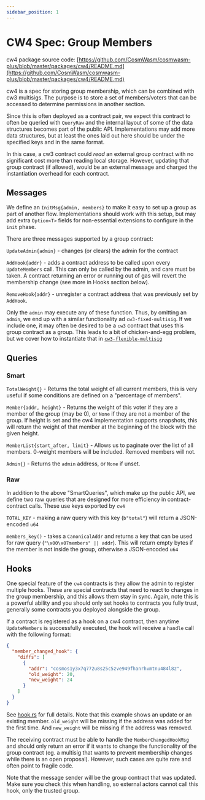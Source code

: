 ```yaml
---
sidebar_position: 1
---
```


# CW4 Spec: Group Members

cw4 package source code: [https://github.com/CosmWasm/cosmwasm-plus/blob/master/packages/cw4/README.md](https://github.com/CosmWasm/cosmwasm-plus/blob/master/packages/cw4/README.md)

cw4 is a spec for storing group membership, which can be combined
with cw3 multisigs. The purpose is to store a set of members/voters
that can be accessed to determine permissions in another section.

Since this is often deployed as a contract pair, we expect this
contract to often be queried with `QueryRaw` and the internal
layout of some of the data structures becomes part of the public API.
Implementations may add more data structures, but at least
the ones laid out here should be under the specified keys and in the
same format.

In this case, a cw3 contract could *read* an external group contract with
no significant cost more than reading local storage. However, updating
that group contract (if allowed), would be an external message and
charged the instantiation overhead for each contract.

## Messages

We define an `InitMsg{admin, members}` to make it easy to set up a group
as part of another flow. Implementations should work with this setup,
but may add extra `Option<T>` fields for non-essential extensions to
configure in the `init` phase.

There are three messages supported by a group contract:

`UpdateAdmin{admin}` - changes (or clears) the admin for the contract

`AddHook{addr}` - adds a contract address to be called upon every
`UpdateMembers` call. This can only be called by the admin, and care must
be taken. A contract returning an error or running out of gas will
revert the membership change (see more in Hooks section below).

`RemoveHook{addr}` - unregister a contract address that was previously set
by `AddHook`.

Only the `admin` may execute any of these function. Thus, by omitting an
`admin`, we end up with a similar functionality ad `cw3-fixed-multisig`.
If we include one, it may often be desired to be a `cw3` contract that
uses this group contract as a group. This leads to a bit of chicken-and-egg
problem, but we cover how to instantiate that in
[`cw3-flexible-multisig`](../cw3/cw3-flex-spec.md)

## Queries

### Smart

`TotalWeight{}` - Returns the total weight of all current members,
this is very useful if some conditions are defined on a "percentage of members".

`Member{addr, height}` - Returns the weight of this voter if they are a member of the
group (may be 0), or `None` if they are not a member of the group.
If height is set and the cw4 implementation supports snapshots,
this will return the weight of that member at
the beginning of the block with the given height.

`MemberList{start_after, limit}` - Allows us to paginate over the list
of all members. 0-weight members will be included. Removed members will not.

`Admin{}` - Returns the `admin` address, or `None` if unset.

### Raw

In addition to the above "SmartQueries", which make up the public API,
we define two raw queries that are designed for more efficiency
in contract-contract calls. These use keys exported by `cw4`

`TOTAL_KEY` - making a raw query with this key (`b"total"`) will return a
JSON-encoded `u64`

`members_key()` - takes a `CanonicalAddr` and returns a key that can be
used for raw query (`"\x00\x07members" || addr`). This will return
empty bytes if the member is not inside the group, otherwise a
JSON-encoded `u64`

## Hooks

One special feature of the `cw4` contracts is they allow the admin to
register multiple hooks. These are special contracts that need to react
to changes in the group membership, and this allows them stay in sync.
Again, note this is a powerful ability and you should only set hooks
to contracts you fully trust, generally some contracts you deployed
alongside the group.

If a contract is registered as a hook on a cw4 contract, then anytime
`UpdateMembers` is successfully executed, the hook will receive a `handle`
call with the following format:

```json
{
  "member_changed_hook": {
    "diffs": [
      {
        "addr": "cosmos1y3x7q772u8s25c5zve949fhanrhvmtnu484l8z",
        "old_weight": 20,
        "new_weight": 24
      }
    ]
  }
}
```

See [hook.rs](https://github.com/CosmWasm/cosmwasm-plus/blob/master/packages/cw4/src/hook.rs) for full details. Note that this example
shows an update or an existing member. `old_weight` will
be missing if the address was added for the first time. And
`new_weight` will be missing if the address was removed.

The receiving contract must be able to handle the `MemberChangedHookMsg`
and should only return an error if it wants to change the functionality
of the group contract (eg. a multisig that wants to prevent membership
changes while there is an open proposal). However, such cases are quite
rare and often point to fragile code.

Note that the message sender will be the group contract that was updated.
Make sure you check this when handling, so external actors cannot
call this hook, only the trusted group.
